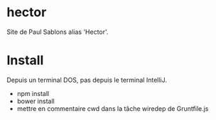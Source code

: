 hector
======

Site de Paul Sablons alias 'Hector'.

# Install

Depuis un terminal DOS, pas depuis le terminal IntelliJ.

* npm install
* bower install
* mettre en commentaire cwd dans la tâche wiredep de Gruntfile.js